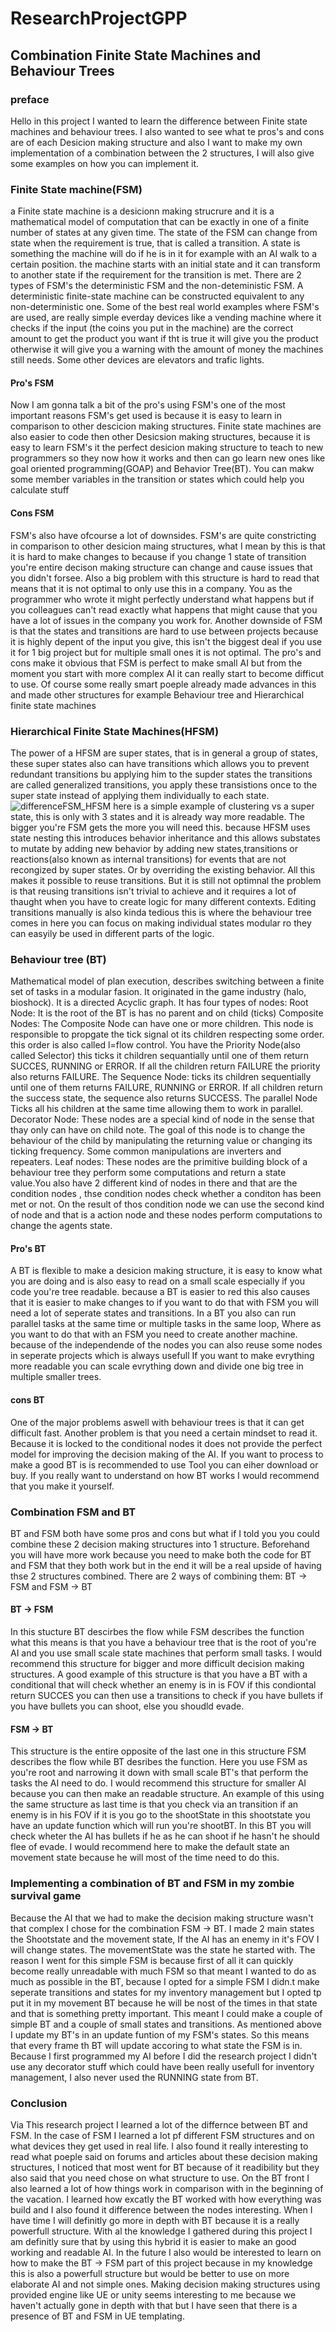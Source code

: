 <h1>ResearchProjectGPP

<h2>Combination Finite State Machines and Behaviour Trees

<h3>preface</h3>

Hello in this project I wanted to learn the difference between Finite state machines and behaviour trees. I also wanted to see what te pros's and cons are of each Desicion making structure and also I want to make my own implementation of a combination between the 2 structures, I will also give some examples on how you can implement it.

<h3>Finite State machine(FSM)</h3>

a Finite state machine is a desicionn making strucrure and it is a mathematical model of computation that can be exactly in one of a finite number of states at any given time. The state of the FSM can change from state when the requirement is true, that is called a transition.
A state is something the machine will do if he is in it for example with an AI walk to a certain position. the machine starts with an initial state and it can transform to another state if the requirement for the transition is met.
There are 2 types of FSM's the deterministic FSM and the non-deteministic FSM. A deterministic finite-state machine can be constructed equivalent to any non-deterministic one.
Some of the best real world examples where FSM's are used, are really simple everday devices like a vending machine where it checks if the input (the coins you put in the machine) are the correct amount to get the product you want if tht is true it will give you the product otherwise it will give you a warning with the amount of money the machines still needs.
Some other devices are elevators and trafic lights.

<h4>Pro's FSM</h4>

Now I am gonna talk a bit of the pro's using FSM's one of the most important reasons FSM's get used is because it is easy to learn in comparison to other descicion making structures.
Finite state machines are also easier to code then other Desicsion making structures, because it is easy to learn FSM's it the perfect desicion making structure to teach to new programmers so they now how it works and then can go learn new ones like goal oriented programming(GOAP) and Behavior Tree(BT).
You can makw some member variables in the transition or states which could help you calculate stuff


<h4>Cons FSM</h4>

FSM's also have ofcourse a lot of downsides. FSM's are quite constricting in comparison to other desicion maing structures, what I mean by this is that it is hard to make changes to because if you change 1 state of transition you're entire decison making structure can change and cause issues that you didn't forsee.
Also a big problem with this structure is hard to read that means that it is not optimal to only use this in a company. You as the programmer who wrote it might perfectly understand what happens but if you colleagues can't read exactly what happens that might cause that you have a lot of issues in the company you work for.
Another downside of FSM is that the states and transitions are hard to use between projects because it is highly depent of the input you give, this isn't the biggest deal if you use it for 1 big project but for multiple small ones it is not optimal.
The pro's and cons make it obvious that FSM is perfect to make small AI but from the moment you start with more complex AI it can really start to become difficut to use. Of course some really smart poeple already made advances in this and made other structures for example Behaviour tree and Hierarchical finite state machines


<h3>Hierarchical Finite State Machines(HFSM)</h3>

The power of a HFSM are super states, that is in general a group of states, these super states also can have transitions which allows you to prevent redundant transitions bu applying him to the supder states the transitions are called generalized transitions, you apply these transistions once to the super state instead of applying them individually to each state.
![differenceFSM_HFSM](/FSM_HFSM.JPG)
here is a simple example of clustering vs a super state, this is only with 3 states and it is already way more readable. The bigger you're FSM gets the more you will need this.
because HFSM uses state nesting this introduces behavior inheritance and this allows substates to mutate by adding new behavior by adding new states,transitions or reactions(also known as internal transitions) for events that are not recongized by super states. Or by overriding the existing behavior.
All this makes it possible to reuse transitions. But it is still not optimnal the problem is that reusing transitions isn't trivial to achieve and it requires a lot of thaught when you have to create logic for many different contexts.
Editing transitions manually is also kinda tedious this is where the behaviour tree comes in here you can focus on making individual states modular ro they can easyily be used in different parts of the logic.


<h3>Behaviour tree (BT)</h3>

Mathematical model of plan execution, describes switching between a finite set of tasks in a modular fasion. It originated in the game industry (halo, bioshock). It is a directed Acyclic graph.
It has four types of nodes:
Root Node: It is the root of the BT is has no parent and on child (ticks)
Composite Nodes: The Composite Node can have one or more children. This node is responsible to propgate the tick signal ot its children respecting some order. this order is also called l=flow control.
You have the Priority Node(also called Selector) this ticks it children sequantially until one of them return SUCCES, RUNNING or ERROR. If all the children return FAILURE the priority also returns FAILURE.
The Sequence Node: ticks its children sequentially until one of them returns FAILURE, RUNNING or ERROR. If all children return the success state, the sequence also returns SUCCESS.
The parallel Node Ticks all his children at the same time allowing them to work in parallel.
Decorator Node: These nodes are a special kind of node in the sense that thay only can have on child note. The goal of this node is to change the behaviour of the child  by manipulating the returning value or changing its ticking frequency. Some common manipulations are inverters and repeaters.
Leaf nodes: These nodes are the primitive building block of a behaviour tree they perform some computations and return a state value.You also have 2 different kind of nodes in there and that are the condition nodes , thse condition nodes check whether a conditon has been met or not. On the result of thos condition node we can use the second kind of node and that is a action node and these nodes perform computations to change the agents state.


<h4>Pro's BT</h4>

A BT is flexible to make a desicion making structure, it is easy to know what you are doing and is also easy to read on a small scale especially if you code you're tree readable. because a BT is easier to red this also causes that it is easier to make changes to if you want to do that with FSM you will need a lot of seperate states and transitions.
In a BT you also can run parallel tasks at the same time or multiple tasks in the same loop, Where as you want to do that with an FSM you need to create another machine. because of the independende of the nodes you can also reuse some nodes in seperate projects which is always usefull
If you want to make evrything more readable you can scale evrything down and divide one big tree in multiple smaller trees.


<h4>cons BT</h4>

One of the major problems aswell with behaviour trees is that it can get difficult fast. Another problem is that you need a certain mindset to read it. Because it is locked to the conditional nodes it does not provide the perfect model for improving the decision making of the AI.
If you want to process to make a good BT is is recommended to use Tool you can eiher download or buy. If you really want to understand on how BT works I would recommend that you make it yourself.


<h3>Combination FSM and BT</h3>

BT and FSM both have some pros and cons but what if I told you you could combine these 2 decision making structures into 1 structure. Beforehand you will have more work because you need to make both the code for BT and FSM that they both work but in the end it will be a real upside of having thse 2 structures combined.
There are 2 ways of combining them: BT -> FSM and FSM -> BT

<h4>BT -> FSM</h4>

In this stucture BT descirbes the flow while FSM describes the function what this means is that you have a behaviour tree that is the root of you're AI and you use small scale state machines that perform small tasks.
I would recommend this structure for bigger and more difficult decision making structures.
A good example of this structure is that you have a BT with a conditional that will check whether an enemy is in is FOV if this condiontal return SUCCES you can then use a transitions to check if you have bullets if you have bullets you can shoot, else you shoudld evade.


<h4>FSM -> BT</h4>

This structure is the entire opposite of the last one in this structure FSM describes the flow while BT desribes the function. Here you use FSM as you're root and narrowing it down with small scale BT's that perform the tasks the AI need to do.
I would recommend this structure for smaller AI because you can then make an readable structure.
An example of this using the same structure as last time is that you check via an transition if an enemy is in his FOV if it is you go to the shootState in this shootstate you have an update function which will run you're shootBT. In this BT you will check wheter the AI has bullets if he as he can shoot if he hasn't he should flee of evade.
I would recommend here to make the default state an movement state because he will most of the time need to do this.


<h3>Implementing a combination of BT and FSM in my zombie survival game</h3>

Because the AI that we had to make the decision making structure wasn't that complex I chose for the combination FSM -> BT.
I made 2 main states the Shootstate and the movement state, If the AI has an enemy in it's FOV I will change states. The movementState was the state he started with.
The reason I went for this simple FSM is because first of all it can quickly become really unreadable with much FSM so that meant I wanted to do as much as possible in the BT, because I opted for a simple FSM I didn.t make seperate transitions and states for my inventory management but I opted tp put it in my movement BT because he will be nost of the times in that state and that is something pretty important. 
This meant I could make a couple of simple BT and a couple of small states and transitions. As mentioned above I update my BT's in an update funtion of my FSM's states.
So this means that every frame th BT will update accoring to what state the FSM is in. 
Because I first programmed my AI before I did the research project I didn't use any decorator stuff which could have been really usefull for inventory management, I also never used the RUNNING state from BT.


<h3>Conclusion</h3>

Via This research project I learned a lot of the differnce between BT and FSM. In the case of FSM I learned a lot pf different FSM structures and on what devices they get used in real life.
I also found it really interesting to read what poeple said on forums and articles about these decision making structures, I noticed that most went for BT because of it readibility but they also said that you need chose on what structure to use.
On the BT front I also learned a lot of how things work in comparison with in the beginning of the vacation. I learned how excatly the BT worked with how everything was build and I also found it difference between the nodes interesting. 
When I have time I will definitly go more in depth with BT because it is a really powerfull structure.
With al the knowledge I gathered during this project I am definitly sure that by using this hybrid it is easier to make an good working and readable AI.
In the future I also would be interested to learn on how to make the BT -> FSM part of this project because in my knowledge this is also a powerfull structure but would be better to use on more elaborate AI and not simple ones.
Making decision making structures using provided engine like UE or unity seems interesting to me because we haven't actually gone in depth with that but I have seen that there is a presence of BT and FSM in UE templating.
